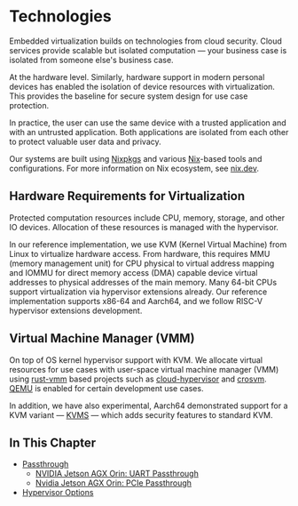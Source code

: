 <!--
    Copyright 2022-2023 TII (SSRC) and the Ghaf contributors
    SPDX-License-Identifier: CC-BY-SA-4.0
-->

# Technologies

Embedded virtualization builds on technologies from cloud security. Cloud services provide scalable but isolated computation — your business case is isolated from someone else's business case.

At the hardware level. Similarly, hardware support in modern personal devices has enabled the isolation of device resources with virtualization. This provides the baseline for secure system design for use case protection.

In practice, the user can use the same device with a trusted application and with an untrusted application. Both applications are isolated from each other to protect valuable user data and privacy.

Our systems are built using [Nixpkgs](https://github.com/NixOS/nixpkgs) and various [Nix](https://nixos.org/guides/nix-language.html)-based tools and configurations. For more information on Nix ecosystem, see [nix.dev](https://nix.dev/).


## Hardware Requirements for Virtualization

Protected computation resources include CPU, memory, storage, and other IO devices. Allocation of these resources is managed with the hypervisor.

In our reference implementation, we use KVM (Kernel Virtual Machine) from Linux to virtualize hardware access. From hardware, this requires MMU (memory management unit) for CPU physical to virtual address mapping and IOMMU for direct memory access (DMA) capable device virtual addresses to physical addresses of the main memory. Many 64-bit CPUs support virtualization via hypervisor extensions already. Our reference implementation supports x86-64 and Aarch64, and we follow RISC-V hypervisor extensions development.


## Virtual Machine Manager (VMM)

On top of OS kernel hypervisor support with KVM. We allocate virtual resources for use cases with user-space virtual machine manager (VMM) using [rust-vmm](https://github.com/rust-vmm) based projects such as [cloud-hypervisor](https://github.com/cloud-hypervisor/cloud-hypervisor) and [crosvm](https://github.com/google/crosvm). [QEMU](https://www.qemu.org/) is enabled for certain development use cases.

In addition, we have also experimental, Aarch64 demonstrated support for a KVM variant — [KVMS](https://github.com/jkrh/kvms) — which adds security features to standard KVM.


## In This Chapter

- [Passthrough](./passthrough.md)
  - [NVIDIA Jetson AGX Orin: UART Passthrough](./nvidia_agx_pt_uart.md)
  - [Nvidia Jetson AGX Orin: PCIe Passthrough](./nvidia_agx_pt_pcie.md)
- [Hypervisor Options](./hypervisor_options.md)
